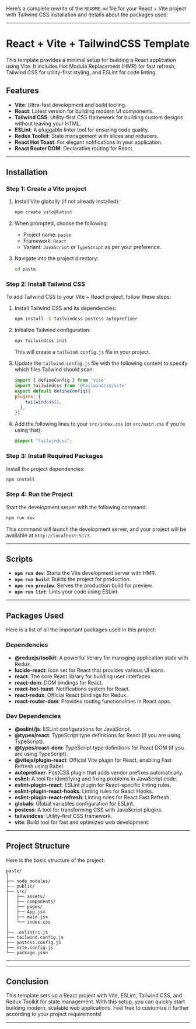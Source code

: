 Here’s a complete rewrite of the `README.md` file for your React + Vite project with Tailwind CSS installation and details about the packages used:

---

# React + Vite + TailwindCSS Template

This template provides a minimal setup for building a React application using Vite. It includes Hot Module Replacement (HMR) for fast refresh, Tailwind CSS for utility-first styling, and ESLint for code linting.

## Features
- **Vite**: Ultra-fast development and build tooling.
- **React**: Latest version for building modern UI components.
- **Tailwind CSS**: Utility-first CSS framework for building custom designs without leaving your HTML.
- **ESLint**: A pluggable linter tool for ensuring code quality.
- **Redux Toolkit**: State management with slices and reducers.
- **React Hot Toast**: For elegant notifications in your application.
- **React Router DOM**: Declarative routing for React.

---

## Installation

### Step 1: Create a Vite project

1. Install Vite globally (if not already installed):

   ```bash
   npm create vite@latest
   ```

2. When prompted, choose the following:
   - Project name: `paste`
   - Framework: `React`
   - Variant: `JavaScript` or `TypeScript` as per your preference.

3. Navigate into the project directory:

   ```bash
   cd paste
   ```

### Step 2: Install Tailwind CSS

To add Tailwind CSS to your Vite + React project, follow these steps:

1. Install Tailwind CSS and its dependencies:

   ```bash
   npm install -D tailwindcss postcss autoprefixer
   ```

2. Initialize Tailwind configuration:

   ```bash
   npx tailwindcss init
   ```

   This will create a `tailwind.config.js` file in your project.

3. Update the `tailwind.config.js` file with the following content to specify which files Tailwind should scan:

   ```js
   import { defineConfig } from 'vite'
   import tailwindcss from '@tailwindcss/vite'
   export default defineConfig({
   plugins: [
       tailwindcss(),
     ],
   })
   ```

4. Add the following lines to your `src/index.css` (or `src/main.css` if you’re using that):

   ```css
   @import "tailwindcss";

   ```

### Step 3: Install Required Packages

Install the project dependencies:

```bash
npm install
```

### Step 4: Run the Project

Start the development server with the following command:

```bash
npm run dev
```

This command will launch the development server, and your project will be available at `http://localhost:5173`.

---

## Scripts

- **`npm run dev`**: Starts the Vite development server with HMR.
- **`npm run build`**: Builds the project for production.
- **`npm run preview`**: Serves the production build for preview.
- **`npm run lint`**: Lints your code using ESLint.

---

## Packages Used

Here is a list of all the important packages used in this project:

### Dependencies
- **@reduxjs/toolkit**: A powerful library for managing application state with Redux.
- **lucide-react**: Icon set for React that provides various UI icons.
- **react**: The core React library for building user interfaces.
- **react-dom**: DOM bindings for React.
- **react-hot-toast**: Notifications system for React.
- **react-redux**: Official React bindings for Redux.
- **react-router-dom**: Provides routing functionalities in React apps.

### Dev Dependencies
- **@eslint/js**: ESLint configurations for JavaScript.
- **@types/react**: TypeScript type definitions for React (if you are using TypeScript).
- **@types/react-dom**: TypeScript type definitions for React DOM (if you are using TypeScript).
- **@vitejs/plugin-react**: Official Vite plugin for React, enabling Fast Refresh using Babel.
- **autoprefixer**: PostCSS plugin that adds vendor prefixes automatically.
- **eslint**: A tool for identifying and fixing problems in JavaScript code.
- **eslint-plugin-react**: ESLint plugin for React-specific linting rules.
- **eslint-plugin-react-hooks**: Linting rules for React Hooks.
- **eslint-plugin-react-refresh**: Linting rules for React Fast Refresh.
- **globals**: Global variables configuration for ESLint.
- **postcss**: A tool for transforming CSS with JavaScript plugins.
- **tailwindcss**: Utility-first CSS framework.
- **vite**: Build tool for fast and optimized web development.

---

## Project Structure

Here is the basic structure of the project:

```
paste/
│
├── node_modules/
├── public/
├── src/
│   ├── assets/
│   ├── components/
│   ├── pages/
│   ├── App.jsx
│   ├── main.jsx
│   └── index.css
│
├── .eslintrc.js
├── tailwind.config.js
├── postcss.config.js
├── vite.config.js
└── package.json
```

---

---

## Conclusion

This template sets up a React project with Vite, ESLint, Tailwind CSS, and Redux Toolkit for state management. With this setup, you can quickly start building modern, scalable web applications. Feel free to customize it further according to your project requirements!

---
